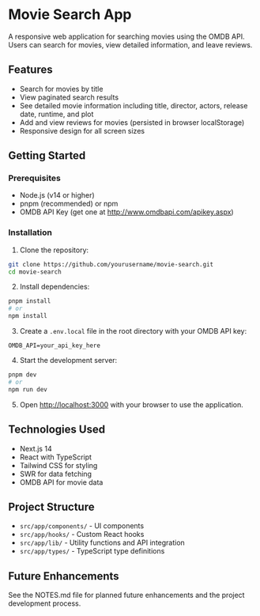 # Movie Search App

A responsive web application for searching movies using the OMDB API. Users can search for movies, view detailed information, and leave reviews.

## Features

- Search for movies by title
- View paginated search results
- See detailed movie information including title, director, actors, release date, runtime, and plot
- Add and view reviews for movies (persisted in browser localStorage)
- Responsive design for all screen sizes

## Getting Started

### Prerequisites

- Node.js (v14 or higher)
- pnpm (recommended) or npm
- OMDB API Key (get one at http://www.omdbapi.com/apikey.aspx)

### Installation

1. Clone the repository:

```bash
git clone https://github.com/yourusername/movie-search.git
cd movie-search
```

2. Install dependencies:

```bash
pnpm install
# or
npm install
```

3. Create a `.env.local` file in the root directory with your OMDB API key:

```
OMDB_API=your_api_key_here
```

4. Start the development server:

```bash
pnpm dev
# or
npm run dev
```

5. Open [http://localhost:3000](http://localhost:3000) with your browser to use the application.

## Technologies Used

- Next.js 14
- React with TypeScript
- Tailwind CSS for styling
- SWR for data fetching
- OMDB API for movie data

## Project Structure

- `src/app/components/` - UI components
- `src/app/hooks/` - Custom React hooks
- `src/app/lib/` - Utility functions and API integration
- `src/app/types/` - TypeScript type definitions

## Future Enhancements

See the NOTES.md file for planned future enhancements and the project development process.
